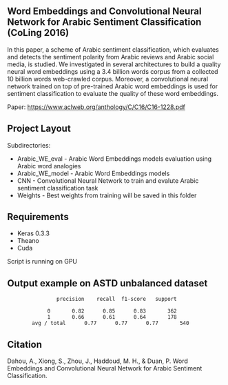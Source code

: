 Word Embeddings and Convolutional Neural Network for Arabic Sentiment Classification (CoLing 2016)
--------------

In this paper, a scheme of Arabic sentiment classification, which evaluates and detects the sentiment polarity from Arabic
reviews and Arabic social media, is studied.  We investigated in several architectures to build a quality neural word embeddings using a 3.4 billion words corpus from a collected 10 billion words web-crawled corpus.   Moreover,  a convolutional neural network trained on top of pre-trained Arabic word embeddings is used for sentiment classification to evaluate the quality of these word embeddings.

Paper: https://www.aclweb.org/anthology/C/C16/C16-1228.pdf

Project Layout
--------------

Subdirectories:

- Arabic_WE_eval - Arabic Word Embeddings models evaluation using Arabic word analogies
- Arabic_WE_model - Arabic Word Embeddings models
- CNN - Convolutional Neural Network to train and evalute Arabic sentiment classification task
- Weights - Best weights from training will be saved in this folder


Requirements
--------------
- Keras 0.3.3
- Theano
- Cuda

Script is running on GPU


Output example on ASTD unbalanced dataset
----------------------------------------------------------------------

				    precision    recall  f1-score   support

				 0       0.82      0.85      0.83       362
				 1       0.66      0.61      0.64       178
			avg / total      0.77      0.77      0.77       540



Citation
------------------
Dahou, A., Xiong, S., Zhou, J., Haddoud, M. H., & Duan, P. Word Embeddings and Convolutional Neural Network for Arabic Sentiment Classification.

